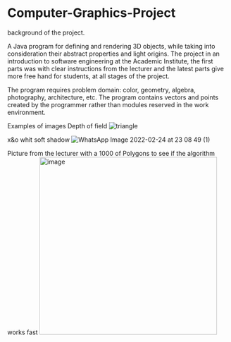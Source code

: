 # Computer-Graphics-Project

background of the project.

A Java program for defining and rendering 3D objects, while taking into consideration their abstract properties and light origins.
The project in an introduction to software engineering at the Academic Institute, the first parts was with clear
instructions from the lecturer and the latest parts give more free hand for students, at all stages of the project.
 
The program requires problem domain: color, geometry, algebra, photography, architecture, etc. 
The program contains vectors and points created by the programmer rather than modules reserved in the work environment.




Examples of images Depth of field
![triangle](https://user-images.githubusercontent.com/73180083/155595886-81af5cc5-6c03-44ca-a288-6aa4d7321acc.png)

x&o whit soft shadow
![WhatsApp Image 2022-02-24 at 23 08 49 (1)](https://user-images.githubusercontent.com/73180083/155608577-5a788cbc-4b43-4598-835c-af195c351e62.jpeg)

Picture from the lecturer with a 1000 of Polygons to see if the algorithm works fast
<img width="403" alt="image" src="https://user-images.githubusercontent.com/73180083/155608660-6b93f48d-4a0e-4399-a641-69a01a9c57d5.png">
